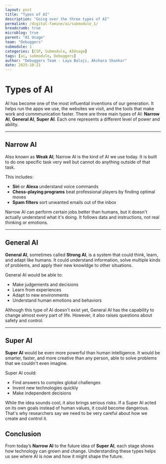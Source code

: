 ```yaml
---
layout: post
title: "Types of AI"
description: "Going over the three types of AI"
permalink: /digital-famine/ai/submodule_1/
breadcrumb: true
microblog: true
parent: "AI Usage"
team: "Debuggers"
submodule: 1
categories: [CSP, Submodule, AIUsage]
tags: [ai, submodule, Debuggers]
author: "Debuggers Team - Laya Balaji, Akshara Shankar"
date: 2025-10-21
---
```


# Types of AI

AI has become one of the most influential inventions of our generation. It helps run the apps we use, the websites we visit, and the tools that make work and commmunication faster. There are three main types of AI: **Narrow AI**, **General AI**, **Super AI**. Each one represents a different level of power and ability.

---

## Narrow AI

Also known as **Weak AI**, Narrow AI is the kind of AI we use today. It is built to do one specific task very well but cannot do anything outside of that task.

This includes:
- **Siri** or **Alexa** understand voice commands
- **Chess-playing programs** beat professional players by finding optimal moves
- **Spam filters** sort unwanted emails out of the inbox

Narrow AI can perform certain jobs better than humans, but it doesn't actually understand what it's doing. It follows data and instructions, not real thinking or emotions.

---

## General AI

**General AI**, sometimes called **Strong AI**, is a system that could think, learn, and adapt like humans. It could understand information, solve multiple kinds of problems, and apply their new knowldge to other situations.

General AI would be able to:
- Make judgements and decisions
- Learn from experiences
- Adapt to new environments
- Understand human emotions and behaviors

Although this type of AI doesn't exist yet, General AI has the capability to change almost every part of life. However, it also raises questions about safety and control.

---

## Super AI

**Super AI** would be even more powerful than human intelligence. It would be smarter, faster, and more creative than any person, able to solve problems that we couldn't even imagine.

Super AI could:
- Find answers to complex global challenges
- Invent new technologies quickly
- Make independent decisions

While the idea sounds cool, it also brings serious risks. If a Super AI acted on its own goals instead of human values, it could become dangerous. That's why researchers say we need to be very careful about how we create and control it.

## Conclusion

From today’s **Narrow AI** to the future idea of **Super AI**, each stage shows how technology can grown and change. Understanding these types helps us see where AI is now and how it might shape the future.

